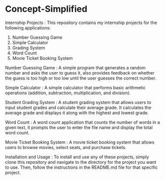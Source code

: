 # Concept-Simplified
Internship Projects :
This repository contains my internship projects for the following applications:

1) Number Guessing Game
2) Simple Calculator
3) Grading System
4) Word Count
5) Movie Ticket Booking System

Number Guessing Game :
A simple program that generates a random number and asks the user to guess it, also provides feedback on whether the guess is too high or too low until the user guesses the correct number.

Simple Calculator :
A simple calculator that performs basic arithmetic operations (addition, subtraction, multiplication, and division).

Student Grading System :
A student grading system that allows users to input student grades and calculate their average grade. It calculates the average grade and displays it along with the highest and lowest grade.

Word Count :
A word count application that counts the number of words in a given text, it prompts the user to enter the file name and display the total word count.


Movie Ticket Booking System :
A movie ticket booking system that allows users to browse movies, select seats, and purchase tickets.

Installation and Usage :
To install and use any of these projects, simply clone this repository and navigate to the directory for the project you want to use. Then, follow the instructions in the README.md file for that specific project.
